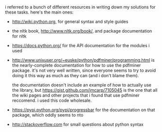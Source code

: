 i referred to a bunch of different resources in writing down my solutions
for these tasks. here's the main ones:

 - http://wiki.python.org, for general syntax and style guides

 - the nltk book, http://www.nltk.org/book/, and package documentation for
   nltk

 - https://docs.python.org/ for the API documentation for the modules i used

 - http://www.unixuser.org/~euske/python/pdfminer/programming.html is the
   nearly-complete documentation for how to use the pdfminer package. it's
   not very well written, since everyone seems to try to avoid doing it
   this way as much as they can (and i don't blame them).

   the documentation doesn't include an example of how to actually use the
   library, but https://gist.github.com/jmcarp/7105045 is the one that all
   the wiki pages and other projects that i found that use pdfminer
   reccomend. i used this code wholesale.

 - https://pypi.python.org/pypi/progressbar for the documentation on that
    package, which oddly seems to nto

 - http://stackoverflow.com for small questions about python syntax
